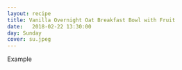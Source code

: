 ```yaml
---
layout: recipe
title: Vanilla Overnight Oat Breakfast Bowl with Fruit
date:   2018-02-22 13:30:00
day: Sunday
cover: su.jpeg
---
```



Example